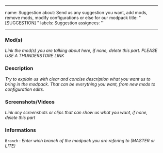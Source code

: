 
---
name: Suggestion
about: Send us any suggestion you want, add mods, remove mods, modify configurations or else for our modpack
title: "[SUGGESTION] "
labels: Suggestion
assignees: '' 

---

### Mod(s)
*Link the mod(s) you are talking about here, if none, delete this part. PLEASE USE A THUNDERSTORE LINK*

###  Description
*Try to explain us with clear and concise description what you want us to bring in the modpack. That can be everything you want, from new mods to configuration edits.*

### Screenshots/Videos
*Link any screenshots or clips that can show us what you want, if none, delete this part*

### Informations
`Branch` : *Enter wich branch of the modpack you are refering to (MASTER or LITE)*

